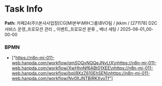# Task Info

**Path:** 카페24(주)\본사사업장\[CG]MI본부\MIH그룹\BVO팀 / jkkim / [271178] D2C 서비스 운영_프로모션 관리 _ 이벤트_프로모션 분류 _ 베너 세팅 / 2025-08-01_00-00-00

### BPMN
- ["https://n8n-mi-011-web.hanpda.com/workflow/qmSOQvNQQeJNvLtX\nhttps://n8n-mi-011-web.hanpda.com/workflow/XwHhnNf6ABt01XEE\nhttps://n8n-mi-011-web.hanpda.com/workflow/bqii9XzZ610EhSEN\nhttps://n8n-mi-011-web.hanpda.com/workflow/Nv0XJNTBIRKXyoTf"]

